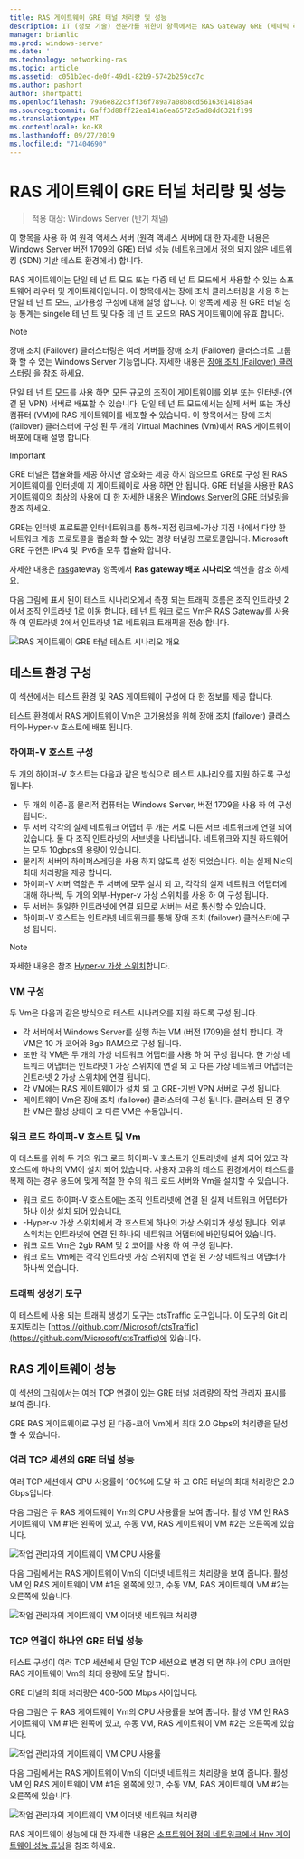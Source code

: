 ```yaml
---
title: RAS 게이트웨이 GRE 터널 처리량 및 성능
description: IT (정보 기술) 전문가를 위한이 항목에서는 RAS Gateway GRE (제네릭 라우팅 캡슐화) 터널에 대 한 처리량 성능 정보를 제공 합니다.
manager: brianlic
ms.prod: windows-server
ms.date: ''
ms.technology: networking-ras
ms.topic: article
ms.assetid: c051b2ec-de0f-49d1-82b9-5742b259cd7c
ms.author: pashort
author: shortpatti
ms.openlocfilehash: 79a6e822c3ff36f789a7a08b8cd56163014185a4
ms.sourcegitcommit: 6aff3d88ff22ea141a6ea6572a5ad8dd6321f199
ms.translationtype: MT
ms.contentlocale: ko-KR
ms.lasthandoff: 09/27/2019
ms.locfileid: "71404690"
---
```

# <a name="ras-gateway-gre-tunnel-throughput-and-performance"></a>RAS 게이트웨이 GRE 터널 처리량 및 성능

>적용 대상: Windows Server \(반기 채널\)

이 항목을 사용 하 여 원격 액세스 서버 \(원격 액세스 서버에 대 한 자세한 내용은 Windows Server 버전 1709의 GRE\) 터널 성능 \(네트워크에서 정의 되지 않은 네트워킹 \(SDN\) 기반 테스트 환경에서\) 합니다.

RAS 게이트웨이는 단일 테 넌 트 모드 또는 다중 테 넌 트 모드에서 사용할 수 있는 소프트웨어 라우터 및 게이트웨이입니다. 이 항목에서는 장애 조치 클러스터링을 사용 하는 단일 테 넌 트 모드, 고가용성 구성에 대해 설명 합니다. 이 항목에 제공 된 GRE 터널 성능 통계는 singele 테 넌 트 및 다중 테 넌 트 모드의 RAS 게이트웨이에 유효 합니다.

>[!NOTE]
>장애 조치 (Failover) 클러스터링은 여러 서버를 장애 조치 (Failover) 클러스터로 그룹화 할 수 있는 Windows Server 기능입니다. 자세한 내용은 [장애 조치 (Failover) 클러스터링](../../../failover-clustering/failover-clustering-overview.md) 을 참조 하세요.

단일 테 넌 트 모드를 사용 하면 모든 규모의 조직이 게이트웨이를 외부 또는 인터넷\-\(연결 된 VPN\) 서버로 배포할 수 있습니다. 단일 테 넌 트 모드에서는 실제 서버 또는 가상 컴퓨터 \(VM\)에 RAS 게이트웨이를 배포할 수 있습니다. 이 항목에서는 장애 조치 (failover) 클러스터에 구성 된 두 개의 Virtual Machines \(Vm\)에서 RAS 게이트웨이 배포에 대해 설명 합니다.

>[!IMPORTANT]
>GRE 터널은 캡슐화를 제공 하지만 암호화는 제공 하지 않으므로 GRE로 구성 된 RAS 게이트웨이를 인터넷에 지 게이트웨이로 사용 하면 안 됩니다. GRE 터널을 사용한 RAS 게이트웨이의 최상의 사용에 대 한 자세한 내용은 [Windows Server의 GRE 터널링](gre-tunneling-windows-server.md)을 참조 하세요.

GRE는 인터넷 프로토콜 인터네트워크를 통해\-지점 링크에\-가상 지점 내에서 다양 한 네트워크 계층 프로토콜을 캡슐화 할 수 있는 경량 터널링 프로토콜입니다. Microsoft GRE 구현은 IPv4 및 IPv6을 모두 캡슐화 합니다.

자세한 내용은 [ras](https://docs.microsoft.com/windows-server/remote/remote-access/ras-gateway/ras-gateway#bkmk_deploy)gateway 항목에서 **Ras gateway 배포 시나리오** 섹션을 참조 하세요. 

다음 그림에 표시 된이 테스트 시나리오에서 측정 되는 트래픽 흐름은 조직 인트라넷 2에서 조직 인트라넷 1로 이동 합니다. 테 넌 트 워크 로드 Vm은 RAS Gateway를 사용 하 여 인트라넷 2에서 인트라넷 1로 네트워크 트래픽을 전송 합니다.

![RAS 게이트웨이 GRE 터널 테스트 시나리오 개요](../../media/GRE-Tunnel-Perf/Gre-Infrastructure.jpg)

## <a name="test-environment-configuration"></a>테스트 환경 구성

이 섹션에서는 테스트 환경 및 RAS 게이트웨이 구성에 대 한 정보를 제공 합니다.

테스트 환경에서 RAS 게이트웨이 Vm은 고가용성을 위해 장애 조치 (failover) 클러스터의\-Hyper-v 호스트에 배포 됩니다.

### <a name="hyper-v-host-configuration"></a>하이퍼\-V 호스트 구성

두 개의 하이퍼\-V 호스트는 다음과 같은 방식으로 테스트 시나리오를 지원 하도록 구성 됩니다. 

- 두 개의 이중\-홈 물리적 컴퓨터는 Windows Server, 버전 1709을 사용 하 여 구성 됩니다.
- 두 서버 각각의 실제 네트워크 어댑터 두 개는 서로 다른 서브 네트워크에 연결 되어 있습니다. 둘 다 조직 인트라넷의 서브넷을 나타냅니다. 네트워크와 지원 하드웨어는 모두 10gbps의 용량이 있습니다.
- 물리적 서버의 하이퍼스레딩을 사용 하지 않도록 설정 되었습니다. 이는 실제 Nic의 최대 처리량을 제공 합니다.
- 하이퍼\-V 서버 역할은 두 서버에 모두 설치 되 고, 각각의 실제 네트워크 어댑터에 대해 하나씩, 두 개의 외부\-Hyper-v 가상 스위치를 사용 하 여 구성 됩니다.
- 두 서버는 동일한 인트라넷에 연결 되므로 서버는 서로 통신할 수 있습니다.
- 하이퍼\-V 호스트는 인트라넷 네트워크를 통해 장애 조치 (failover) 클러스터에 구성 됩니다. 

>[!NOTE]
>자세한 내용은 참조 [Hyper-v 가상 스위치](https://docs.microsoft.com/windows-server/virtualization/hyper-v-virtual-switch/hyper-v-virtual-switch)합니다.

### <a name="vm-configuration"></a>VM 구성

두 Vm은 다음과 같은 방식으로 테스트 시나리오를 지원 하도록 구성 됩니다.

- 각 서버에서 Windows Server를 실행 하는 VM (버전 1709)을 설치 합니다. 각 VM은 10 개 코어와 8gb RAM으로 구성 됩니다.
- 또한 각 VM은 두 개의 가상 네트워크 어댑터를 사용 하 여 구성 됩니다. 한 가상 네트워크 어댑터는 인트라넷 1 가상 스위치에 연결 되 고 다른 가상 네트워크 어댑터는 인트라넷 2 가상 스위치에 연결 됩니다.
- 각 VM에는 RAS 게이트웨이가 설치 되 고 GRE\-기반 VPN 서버로 구성 됩니다.
- 게이트웨이 Vm은 장애 조치 (failover) 클러스터에 구성 됩니다. 클러스터 된 경우 한 VM은 활성 상태이 고 다른 VM은 수동입니다.

### <a name="workload-hyper-v-hosts-and-vms"></a>워크 로드 하이퍼\-V 호스트 및 Vm

이 테스트를 위해 두 개의 워크 로드 하이퍼\-V 호스트가 인트라넷에 설치 되어 있고 각 호스트에 하나의 VM이 설치 되어 있습니다. 사용자 고유의 테스트 환경에서이 테스트를 복제 하는 경우 용도에 맞게 적절 한 수의 워크 로드 서버와 Vm을 설치할 수 있습니다.

- 워크 로드 하이퍼\-V 호스트에는 조직 인트라넷에 연결 된 실제 네트워크 어댑터가 하나 이상 설치 되어 있습니다.
- \-Hyper-v 가상 스위치에서 각 호스트에 하나의 가상 스위치가 생성 됩니다. 외부 스위치는 인트라넷에 연결 된 하나의 네트워크 어댑터에 바인딩되어 있습니다.
- 워크 로드 Vm은 2gb RAM 및 2 코어를 사용 하 여 구성 됩니다.
- 워크 로드 Vm에는 각각 인트라넷 가상 스위치에 연결 된 가상 네트워크 어댑터가 하나씩 있습니다.

### <a name="traffic-generator-tool"></a>트래픽 생성기 도구

이 테스트에 사용 되는 트래픽 생성기 도구는 ctsTraffic 도구입니다. 이 도구의 Git 리포지토리는 [https://github.com/Microsoft/ctsTraffic](https://github.com/Microsoft/ctsTraffic)에 있습니다.

## <a name="ras-gateway-performance"></a>RAS 게이트웨이 성능

이 섹션의 그림에서는 여러 TCP 연결이 있는 GRE 터널 처리량의 작업 관리자 표시를 보여 줍니다.

GRE RAS 게이트웨이로 구성 된 다중\-코어 Vm에서 최대 2.0 Gbps의 처리량을 달성할 수 있습니다.

### <a name="gre-tunnel-performance-with-multiple-tcp-sessions"></a>여러 TCP 세션의 GRE 터널 성능

여러 TCP 세션에서 CPU 사용률이 100%에 도달 하 고 GRE 터널의 최대 처리량은 2.0 Gbps입니다.

다음 그림은 두 RAS 게이트웨이 Vm의 CPU 사용률을 보여 줍니다. 활성 VM 인 RAS 게이트웨이 VM #1은 왼쪽에 있고, 수동 VM, RAS 게이트웨이 VM #2는 오른쪽에 있습니다.

![작업 관리자의 게이트웨이 VM CPU 사용률](../../media/GRE-Tunnel-Perf/Gre-Tunnel-01.jpg)

다음 그림에서는 RAS 게이트웨이 Vm의 이더넷 네트워크 처리량을 보여 줍니다. 활성 VM 인 RAS 게이트웨이 VM #1은 왼쪽에 있고, 수동 VM, RAS 게이트웨이 VM #2는 오른쪽에 있습니다.

![작업 관리자의 게이트웨이 VM 이더넷 네트워크 처리량](../../media/GRE-Tunnel-Perf/Gre-Tunnel-02.jpg)


### <a name="gre-tunnel-performance-with-one-tcp-connection"></a>TCP 연결이 하나인 GRE 터널 성능

테스트 구성이 여러 TCP 세션에서 단일 TCP 세션으로 변경 되 면 하나의 CPU 코어만 RAS 게이트웨이 Vm의 최대 용량에 도달 합니다.

GRE 터널의 최대 처리량은 400-500 Mbps 사이입니다.

다음 그림은 두 RAS 게이트웨이 Vm의 CPU 사용률을 보여 줍니다. 활성 VM 인 RAS 게이트웨이 VM #1은 왼쪽에 있고, 수동 VM, RAS 게이트웨이 VM #2는 오른쪽에 있습니다.

![작업 관리자의 게이트웨이 VM CPU 사용률](../../media/GRE-Tunnel-Perf/Gre-Tunnel-03.jpg)


다음 그림에서는 RAS 게이트웨이 Vm의 이더넷 네트워크 처리량을 보여 줍니다. 활성 VM 인 RAS 게이트웨이 VM #1은 왼쪽에 있고, 수동 VM, RAS 게이트웨이 VM #2는 오른쪽에 있습니다.

![작업 관리자의 게이트웨이 VM 이더넷 네트워크 처리량](../../media/GRE-Tunnel-Perf/Gre-Tunnel-04.jpg)

RAS 게이트웨이 성능에 대 한 자세한 내용은 [소프트웨어 정의 네트워크에서 Hnv 게이트웨이 성능 튜닝](https://docs.microsoft.com/windows-server/administration/performance-tuning/subsystem/software-defined-networking/hnv-gateway-performance)을 참조 하세요.